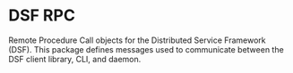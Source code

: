 # DSF RPC

Remote Procedure Call objects for the Distributed Service Framework (DSF). This package defines messages used to communicate between the DSF client library, CLI, and daemon.


